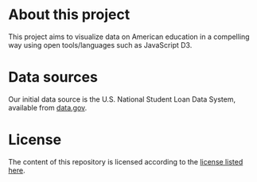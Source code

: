 # About this project
This project aims to visualize data on American education in a compelling way using open tools/languages such as JavaScript D3.

# Data sources
Our initial data source is the U.S. National Student Loan Data System, available from [data.gov](https://catalog.data.gov/dataset/national-student-loan-data-system).

# License
The content of this repository is licensed according to the [license listed here](https://github.com/hbere/schools/blob/master/LICENSE).